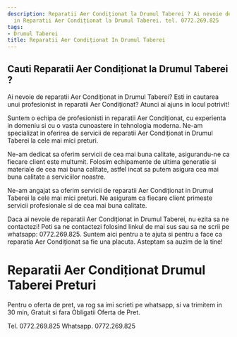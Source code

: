 ```yaml
---
description: Reparatii Aer Condiționat la Drumul Taberei ? Ai nevoie de un profesionist
  in Reparatii Aer Condiționat la Drumul Taberei. tel. 0772.269.825
tags:
- Drumul Taberei
title: Reparatii Aer Condiționat In Drumul Taberei
---
```



## Cauti Reparatii Aer Condiționat la Drumul Taberei ?

Ai nevoie de reparatii Aer Condiționat in Drumul Taberei? Esti in cautarea unui profesionist in reparatii Aer Condiționat? 
Atunci ai ajuns in locul potrivit!

Suntem o echipa de profesionisti in reparatii Aer Condiționat, cu experienta in domeniu si cu o vasta cunoastere in tehnologia moderna. 
Ne-am specializat in oferirea de servicii de reparatii Aer Condiționat in Drumul Taberei la cele mai mici preturi. 

Ne-am dedicat sa oferim servicii de cea mai buna calitate, asigurandu-ne ca fiecare client este multumit. 
Folosim echipamente de ultima generatie si materiale de cea mai buna calitate, astfel incat sa putem asigura cea mai buna calitate a serviciilor noastre.

Ne-am angajat sa oferim servicii de reparatii Aer Condiționat in Drumul Taberei la cele mai mici preturi.
Ne asiguram ca fiecare client primeste servicii profesionale si de cea mai buna calitate.

Daca ai nevoie de reparatii Aer Condiționat in Drumul Taberei, nu ezita sa ne contactezi! 
Poti sa ne contactezi folosind linkul de mai sus sau sa ne scrii pe whatsapp: 0772.269.825. 
Suntem aici pentru a te ajuta si pentru a face ca reparatia Aer Condiționat sa fie una placuta. 
Asteptam sa auzim de la tine!

# Reparatii Aer Condiționat Drumul Taberei Preturi
Pentru o oferta de pret, va rog sa imi scrieti pe whatsapp, si va trimitem in 30 min, Gratuit si fara Obligatii Oferta de Pret.

Tel. 0772.269.825
Whatsapp. 0772.269.825